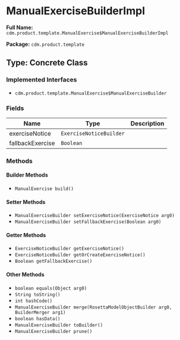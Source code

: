 # ManualExerciseBuilderImpl

**Full Name:** `cdm.product.template.ManualExercise$ManualExerciseBuilderImpl`

**Package:** `cdm.product.template`

## Type: Concrete Class

### Implemented Interfaces

- `cdm.product.template.ManualExercise$ManualExerciseBuilder`

### Fields

| Name | Type | Description |
|------|------|-------------|
| exerciseNotice | `ExerciseNoticeBuilder` |  |
| fallbackExercise | `Boolean` |  |

### Methods

#### Builder Methods

- `ManualExercise build()`

#### Setter Methods

- `ManualExerciseBuilder setExerciseNotice(ExerciseNotice arg0)`
- `ManualExerciseBuilder setFallbackExercise(Boolean arg0)`

#### Getter Methods

- `ExerciseNoticeBuilder getExerciseNotice()`
- `ExerciseNoticeBuilder getOrCreateExerciseNotice()`
- `Boolean getFallbackExercise()`

#### Other Methods

- `boolean equals(Object arg0)`
- `String toString()`
- `int hashCode()`
- `ManualExerciseBuilder merge(RosettaModelObjectBuilder arg0, BuilderMerger arg1)`
- `boolean hasData()`
- `ManualExerciseBuilder toBuilder()`
- `ManualExerciseBuilder prune()`

